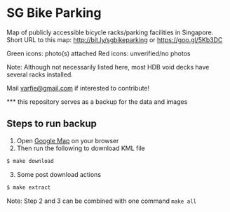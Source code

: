 SG Bike Parking
===============

Map of publicly accessible bicycle racks/parking facilities in Singapore. Short URL to this map: http://bit.ly/sgbikeparking or https://goo.gl/5Kb3DC

Green icons: photo(s) attached
Red icons: unverified/no photos

Note: Although not necessarily listed here, most HDB void decks have several racks installed.

Mail varfie@gmail.com if interested to contribute!

*** this repository serves as a backup for the data and images

## Steps to run backup

1. Open [Google Map](http://bit.ly/sgbikeparking) on your browser
2. Then run the following to download KML file
```bash
$ make download
```
3. Some post download actions
```bash
$ make extract
```

Note: Step 2 and 3 can be combined with one command `make all`
